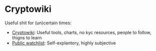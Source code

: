 # Cryptowiki

Useful shit for (un)certain times:

- [Cryptowiki](https://github.com/serejandmyself/cryptowiki/blob/master/cryptowiki.md): Useful tools, charts, no kyc resources, people to follow, thigns to learn
- [Public watchlist](https://github.com/serejandmyself/cryptowiki/blob/master/publicwatchlist.md): Self-explantory, highly subjective

